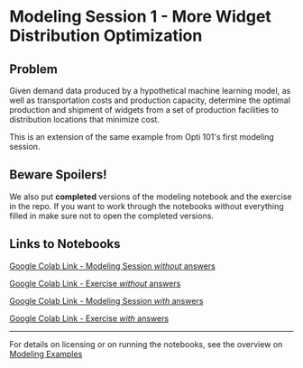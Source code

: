 # Modeling Session 1 - More Widget Distribution Optimization

## Problem
Given demand data produced by a hypothetical machine learning model, as well as transportation costs and production capacity, determine the optimal production and shipment of widgets from a set of production facilities to distribution locations that minimize cost. 

This is an extension of the same example from Opti 101's first modeling session.

## Beware Spoilers!
We also put **completed** versions of the modeling notebook and the exercise in the repo. If you want to work through the notebooks without everything filled in make sure not to open the completed versions.


## Links to Notebooks

[Google Colab Link - Modeling Session *without* answers](https://colab.research.google.com/github/Gurobi/modeling-examples/blob/master/optimization201/Modeling_Session_1/modeling1.ipynb)

[Google Colab Link - Exercise *without* answers](https://colab.research.google.com/github/Gurobi/modeling-examples/blob/master/optimization201/Modeling_Session_1/exercise_set1.ipynb)

[Google Colab Link - Modeling Session *with* answers](https://colab.research.google.com/github/Gurobi/modeling-examples/blob/master/optimization201/Modeling_Session_1/completed_modeling1.ipynb)

[Google Colab Link - Exercise *with* answers](https://colab.research.google.com/github/Gurobi/modeling-examples/blob/master/optimization201/Modeling_Session_1/completed_exercise_set1.ipynb)

----
For details on licensing or on running the notebooks, see the overview on [Modeling Examples](../../)
